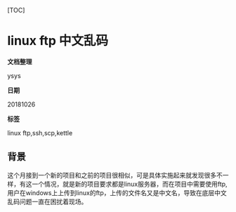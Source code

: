 [TOC]

# linux ftp 中文乱码

**文档整理**

ysys

**日期**

20181026

**标签**

linux ftp,ssh,scp,kettle



## 背景

​	这个月接到一个新的项目和之前的项目很相似，可是具体实施起来就发现很多不一样，有这一个情况，就是新的项目要求都是linux服务器，而在项目中需要使用ftp,用户在windows上上传到linux的ftp，上传的文件名又是中文名，导致在底层中文乱码问题一直在困扰着现场。



## 



## 







